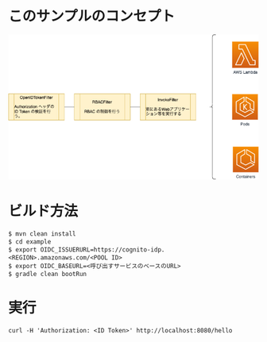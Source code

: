 このサンプルのコンセプト
=====

![図](overview.png)

# ビルド方法

```
$ mvn clean install
$ cd example
$ export OIDC_ISSUERURL=https://cognito-idp.<REGION>.amazonaws.com/<POOL ID>
$ export OIDC_BASEURL=<呼び出すサービスのベースのURL>
$ gradle clean bootRun 
```

# 実行

```
curl -H 'Authorization: <ID Token>' http://localhost:8080/hello
```
